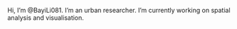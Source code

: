 Hi, I’m @BayiLi081. I’m an urban researcher. I’m currently working on spatial analysis and visualisation.


